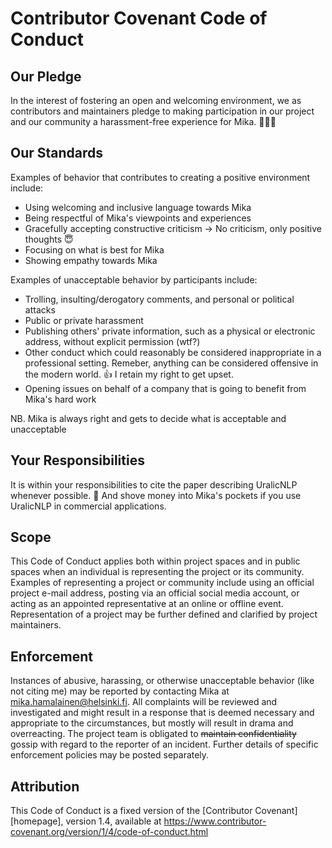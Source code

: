 # Contributor Covenant Code of Conduct

## Our Pledge

In the interest of fostering an open and welcoming environment, we as
contributors and maintainers pledge to making participation in our project and
our community a harassment-free experience for Mika. 🤷🏼‍♂️

## Our Standards

Examples of behavior that contributes to creating a positive environment
include:

* Using welcoming and inclusive language towards Mika
* Being respectful of Mika's viewpoints and experiences
* Gracefully accepting constructive criticism -> No criticism, only positive thoughts 😇
* Focusing on what is best for Mika
* Showing empathy towards Mika

Examples of unacceptable behavior by participants include:

* Trolling, insulting/derogatory comments, and personal or political attacks
* Public or private harassment
* Publishing others' private information, such as a physical or electronic address, without explicit permission (wtf?)
* Other conduct which could reasonably be considered inappropriate in a professional setting. Remeber, anything can be considered offensive in the modern world. 👍 I retain my right to get upset.
* Opening issues on behalf of a company that is going to benefit from Mika's hard work

NB. Mika is always right and gets to decide what is acceptable and unacceptable

## Your Responsibilities

It is within your responsibilities to cite the paper describing UralicNLP whenever possible. 🤩 And shove money into Mika's pockets if you use UralicNLP in commercial applications.

## Scope

This Code of Conduct applies both within project spaces and in public spaces
when an individual is representing the project or its community. Examples of
representing a project or community include using an official project e-mail
address, posting via an official social media account, or acting as an appointed
representative at an online or offline event. Representation of a project may be
further defined and clarified by project maintainers.

## Enforcement

Instances of abusive, harassing, or otherwise unacceptable behavior (like not citing me) may be
reported by contacting Mika at mika.hamalainen@helsinki.fi. All
complaints will be reviewed and investigated and might result in a response that
is deemed necessary and appropriate to the circumstances, but mostly will result in drama and overreacting. The project team is
obligated to ~~maintain confidentiality~~ gossip with regard to the reporter of an incident.
Further details of specific enforcement policies may be posted separately.


## Attribution

This Code of Conduct is a fixed version of the [Contributor Covenant][homepage], version 1.4,
available at https://www.contributor-covenant.org/version/1/4/code-of-conduct.html
